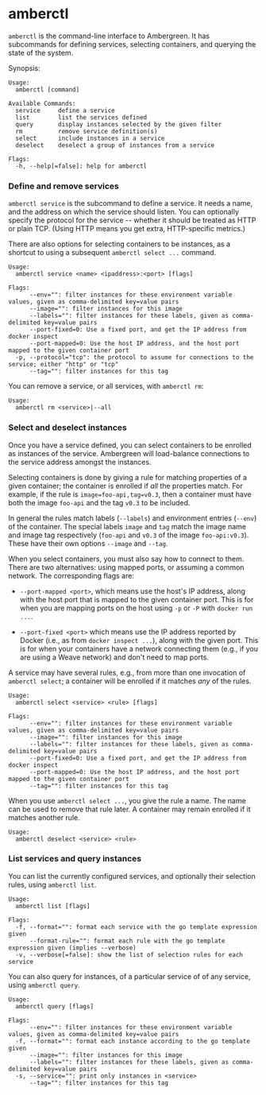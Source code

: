 # amberctl

`amberctl` is the command-line interface to Ambergreen. It has
subcommands for defining services, selecting containers, and querying
the state of the system.

Synopsis:

```
Usage:
  amberctl [command]

Available Commands:
  service     define a service
  list        list the services defined
  query       display instances selected by the given filter
  rm          remove service definition(s)
  select      include instances in a service
  deselect    deselect a group of instances from a service

Flags:
  -h, --help[=false]: help for amberctl
```

### Define and remove services

`amberctl service` is the subcommand to define a service. It needs a
name, and the address on which the service should listen. You can
optionally specify the protocol for the service -- whether it should
be treated as HTTP or plain TCP. (Using HTTP means you get extra,
HTTP-specific metrics.)

There are also options for selecting containers to be instances, as a
shortcut to using a subsequent `amberctl select ...` command.

```
Usage:
  amberctl service <name> <ipaddress>:<port> [flags]

Flags:
      --env="": filter instances for these environment variable values, given as comma-delimited key=value pairs
      --image="": filter instances for this image
      --labels="": filter instances for these labels, given as comma-delimited key=value pairs
      --port-fixed=0: Use a fixed port, and get the IP address from docker inspect
      --port-mapped=0: Use the host IP address, and the host port mapped to the given container port
  -p, --protocol="tcp": the protocol to assume for connections to the service; either "http" or "tcp"
      --tag="": filter instances for this tag
```

You can remove a service, or all services, with `amberctl rm`:

```
Usage:
  amberctl rm <service>|--all
```

### Select and deselect instances

Once you have a service defined, you can select containers to be
enrolled as instances of the service. Ambergreen will load-balance
connections to the service address amongst the instances.

Selecting containers is done by giving a rule for matching properties
of a given container; the container is enrolled if _all_ the
properties match. For example, if the rule is
`image=foo-api,tag=v0.3`, then a container must have both the image
`foo-api` and the tag `v0.3` to be included.

In general the rules match labels (`--labels`) and environment entries
(`--env`) of the container. The special labels `image` and `tag` match
the image name and image tag respectively (`foo-api` and `v0.3` of the
image `foo-api:v0.3`). These have their own options `--image` and
`--tag`.

When you select containers, you must also say how to connect to
them. There are two alternatives: using mapped ports, or assuming a
common network. The corresponding flags are:

 * `--port-mapped <port>`, which means use the host's IP address,
   along with the host port that is mapped to the given container
   port. This is for when you are mapping ports on the host using `-p`
   or `-P` with `docker run ...`.

 * `--port-fixed <port>` which means use the IP address reported by
   Docker (i.e., as from `docker inspect ...`), along with the given
   port. This is for when your containers have a network connecting
   them (e.g., if you are using a Weave network) and don't need to map
   ports.

A service may have several rules, e.g., from more than one invocation
of `amberctl select`; a container will be enrolled if it matches _any_
of the rules.

```
Usage:
  amberctl select <service> <rule> [flags]

Flags:
      --env="": filter instances for these environment variable values, given as comma-delimited key=value pairs
      --image="": filter instances for this image
      --labels="": filter instances for these labels, given as comma-delimited key=value pairs
      --port-fixed=0: Use a fixed port, and get the IP address from docker inspect
      --port-mapped=0: Use the host IP address, and the host port mapped to the given container port
      --tag="": filter instances for this tag
```

When you use `amberctl select ...`, you give the rule a name. The name
can be used to remove that rule later. A container may remain enrolled
if it matches another rule.

```
Usage:
  amberctl deselect <service> <rule>
```

### List services and query instances

You can list the currently configured services, and optionally their
selection rules, using `amberctl list`.

```
Usage:
  amberctl list [flags]

Flags:
  -f, --format="": format each service with the go template expression given
      --format-rule="": format each rule with the go template expression given (implies --verbose)
  -v, --verbose[=false]: show the list of selection rules for each service
  ```

You can also query for instances, of a particular service of of any
service, using `amberctl query`.

```
Usage:
  amberctl query [flags]

Flags:
      --env="": filter instances for these environment variable values, given as comma-delimited key=value pairs
  -f, --format="": format each instance according to the go template given
      --image="": filter instances for this image
      --labels="": filter instances for these labels, given as comma-delimited key=value pairs
  -s, --service="": print only instances in <service>
      --tag="": filter instances for this tag
```
